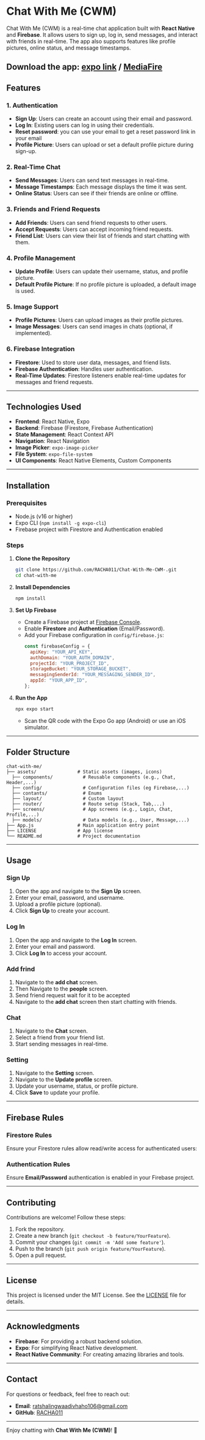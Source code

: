 ﻿# Chat With Me (CWM)

Chat With Me (CWM) is a real-time chat application built with **React Native** and **Firebase**. It allows users to sign up, log in, send messages, and interact with friends in real-time. The app also supports features like profile pictures, online status, and message timestamps.

 **Download the app**: [expo link](https://expo.dev/artifacts/eas/egSsGDpFg4KacFiznF33pC.apk) / 
                       [MediaFire](https://expo.dev/artifacts/eas/hxATpr2JpQfjbRgcGYZdqr.apk)
---

## Features

### 1. **Authentication**
   - **Sign Up**: Users can create an account using their email and password.
   - **Log In**: Existing users can log in using their credentials.
   - **Reset password**: you can use your email to get a reset password link in your email
   - **Profile Picture**: Users can upload or set a default profile picture during sign-up.

### 2. **Real-Time Chat**
   - **Send Messages**: Users can send text messages in real-time.
   - **Message Timestamps**: Each message displays the time it was sent.
   - **Online Status**: Users can see if their friends are online or offline.

### 3. **Friends and Friend Requests**
   - **Add Friends**: Users can send friend requests to other users.
   - **Accept Requests**: Users can accept incoming friend requests.
   - **Friend List**: Users can view their list of friends and start chatting with them.

### 4. **Profile Management**
   - **Update Profile**: Users can update their username, status, and profile picture.
   - **Default Profile Picture**: If no profile picture is uploaded, a default image is used.

### 5. **Image Support**
   - **Profile Pictures**: Users can upload images as their profile pictures.
   - **Image Messages**: Users can send images in chats (optional, if implemented).

### 6. **Firebase Integration**
   - **Firestore**: Used to store user data, messages, and friend lists.
   - **Firebase Authentication**: Handles user authentication.
   - **Real-Time Updates**: Firestore listeners enable real-time updates for messages and friend requests.

---

## Technologies Used

- **Frontend**: React Native, Expo
- **Backend**: Firebase (Firestore, Firebase Authentication)
- **State Management**: React Context API
- **Navigation**: React Navigation
- **Image Picker**: `expo-image-picker`
- **File System**: `expo-file-system`
- **UI Components**: React Native Elements, Custom Components

---

## Installation

### Prerequisites
- Node.js (v16 or higher)
- Expo CLI (`npm install -g expo-cli`)
- Firebase project with Firestore and Authentication enabled

### Steps

1. **Clone the Repository**
   ```bash
   git clone https://github.com/RACHA011/Chat-With-Me-CWM-.git
   cd chat-with-me
   ```

2. **Install Dependencies**
   ```bash
   npm install
   ```

3. **Set Up Firebase**
   - Create a Firebase project at [Firebase Console](https://console.firebase.google.com/).
   - Enable **Firestore** and **Authentication** (Email/Password).
   - Add your Firebase configuration in `config/firebase.js`:
     ```javascript
     const firebaseConfig = {
       apiKey: "YOUR_API_KEY",
       authDomain: "YOUR_AUTH_DOMAIN",
       projectId: "YOUR_PROJECT_ID",
       storageBucket: "YOUR_STORAGE_BUCKET",
       messagingSenderId: "YOUR_MESSAGING_SENDER_ID",
       appId: "YOUR_APP_ID",
     };
     ```

4. **Run the App**
   ```bash
   npx expo start
   ```
   - Scan the QR code with the Expo Go app (Android) or use an iOS simulator.

---

## Folder Structure

```
chat-with-me/
├── assets/               # Static assets (images, icons)
  ├── components/           # Reusable components (e.g., Chat, Header,...)
  ├── config/               # Configuration files (eg Firebase,...)
  ├── contants/             # Enums
  ├── layout/               # Custom layout
  ├── router/               # Route setup (Stack, Tab,...)
  ├── screens/              # App screens (e.g., Login, Chat, Profile,...)
  ├── models/               # Data models (e.g., User, Message,...)
├── App.js                # Main application entry point
├── LICENSE               # App license
└── README.md             # Project documentation
```

---

## Usage

### Sign Up
1. Open the app and navigate to the **Sign Up** screen.
2. Enter your email, password, and username.
3. Upload a profile picture (optional).
4. Click **Sign Up** to create your account.

### Log In
1. Open the app and navigate to the **Log In** screen.
2. Enter your email and password.
3. Click **Log In** to access your account.

### Add frind
1. Navigate to the **add chat** screen.
2. Then Navigate to the **people** screen.
3. Send friend request wait for it to be accepted
4. Navigate to the **add chat** screen then start chatting with friends.

### Chat
1. Navigate to the **Chat** screen.
2. Select a friend from your friend list.
3. Start sending messages in real-time.



### Setting
1. Navigate to the **Setting** screen.
2. Navigate to the **Update profile** screen.
2. Update your username, status, or profile picture.
3. Click **Save** to update your profile.

---

## Firebase Rules

### Firestore Rules
Ensure your Firestore rules allow read/write access for authenticated users:

### Authentication Rules
Ensure **Email/Password** authentication is enabled in your Firebase project.

---

## Contributing

Contributions are welcome! Follow these steps:
1. Fork the repository.
2. Create a new branch (`git checkout -b feature/YourFeature`).
3. Commit your changes (`git commit -m 'Add some feature'`).
4. Push to the branch (`git push origin feature/YourFeature`).
5. Open a pull request.

---

## License

This project is licensed under the MIT License. See the [LICENSE](LICENSE) file for details.

---

## Acknowledgments

- **Firebase**: For providing a robust backend solution.
- **Expo**: For simplifying React Native development.
- **React Native Community**: For creating amazing libraries and tools.

---

## Contact

For questions or feedback, feel free to reach out:
- **Email**: ratshalingwaadivhaho106@gmail.com
- **GitHub**: [RACHA011](https://github.com/RACHA011/)

---

Enjoy chatting with **Chat With Me (CWM)**! 🚀
